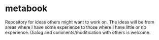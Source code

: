 # metabook
Repository for ideas others might want to work on.
The ideas will be from areas where I have some experience to those where I have little or no experience. Dialog and comments/modification with others is welcome.

